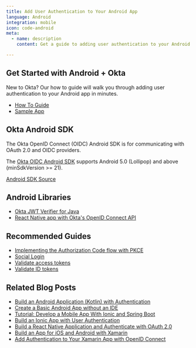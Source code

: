 ```yaml
---
title: Add User Authentication to Your Android App
language: Android
integration: mobile
icon: code-android
meta:
  - name: description
    content: Get a guide to adding user authentication to your Android app, and related guides to help complete your project.

---
```


## Get Started with Android + Okta

New to Okta? Our how to guide will walk you through adding user authentication to your Android app in minutes.

<ul class='language-ctas'>
	<li>
		<a href='/docs/guides/sign-into-mobile-app/android/main/' class='Button--blueDarkOutline' data-proofer-ignore>
			<span>How To Guide</span>
		</a>
	</li>
	<li>
		<a href='https://github.com/okta/samples-android' class='Button--blueDarkOutline' data-proofer-ignore>
			<span>Sample App</span>
		</a>
	</li>
</ul>

## Okta Android SDK

The Okta OpenID Connect (OIDC) Android SDK is for communicating with OAuth 2.0 and OIDC providers.

The [Okta OIDC Android SDK](https://github.com/okta/okta-oidc-android#requirements) supports Android 5.0 (Lollipop) and above (minSdkVersion >= 21).

<a href='https://github.com/okta/okta-oidc-android'>
	<span class='fa fa-github'></span> <span>Android SDK Source</span>
</a>

## Android Libraries

<ul class="language-libraries">
	<li>
		<i class='fa fa-github'></i>
		<a href="https://github.com/okta/okta-jwt-verifier-java">
			<span>Okta JWT Verifier for Java</span>
		</a>
	</li>
	<li>
		<i class='fa fa-github'></i>
		<a href="https://github.com/okta/okta-react-native#android-setup">
			<span>React Native app with Okta's OpenID Connect API</span>
		</a>
	</li>
</ul>

## Recommended Guides

- [Implementing the Authorization Code flow with PKCE](/docs/guides/implement-grant-type/authcodepkce/main/)
- [Social Login](/docs/concepts/social-login/)
- [Validate access tokens](/docs/guides/validate-access-tokens)
- [Validate ID tokens](/docs/guides/validate-id-tokens)

## Related Blog Posts


- [Build an Android Application (Kotlin) with Authentication](/blog/2020/04/20/android-authentication)
- [Create a Basic Android App without an IDE](/blog/2018/08/10/basic-android-without-an-ide)
- [Tutorial: Develop a Mobile App With Ionic and Spring Boot](/blog/2017/05/17/develop-a-mobile-app-with-ionic-and-spring-boot)
- [Build an Ionic App with User Authentication](/blog/2017/08/22/build-an-ionic-app-with-user-authentication)
- [Build a React Native Application and Authenticate with OAuth 2.0](/blog/2018/03/16/build-react-native-authentication-oauth-2)
- [Build an App for iOS and Android with Xamarin](/blog/2018/01/10/build-app-for-ios-android-with-xamarin)
- [Add Authentication to Your Xamarin App with OpenID Connect](/blog/2018/05/01/add-authentication-xamarin-openid-connect)

